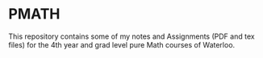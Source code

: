 # PMATH
This repository contains some of my notes and Assignments (PDF and tex files) for the 4th year and grad level pure Math courses of Waterloo.
